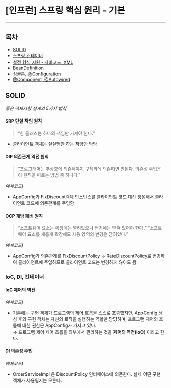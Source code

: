 # [인프런] 스프링 핵심 원리 - 기본
***


## 목차
- [SOLID](#SOLID)
- [스프링 컨테이너](https://www.notion.so/94ac4e7898e842d58bec9ca567c92d63)
- [설정 형식 지원 - 자바코드, XML](https://www.notion.so/XML-ef8e8cfbd6764a17a0157b14482f10e2)
- [BeanDefinition](https://www.notion.so/BeanDefinition-550bafc69e9b4ad792edeaa081451a8b)
- [싱글톤, @Configuration](https://www.notion.so/Configuration-dfc12e57ce5a4d15852fa0dbcd19040e)
- [@Component, @Autowired](https://www.notion.so/Component-Autowired-d37c307d592d4d78910008714a11a3f0)




## SOLID
*좋은 객체지향 설계의 5가지 법칙*

#### SRP 단일 책임 원칙
> “한 클래스는 하나의 책임만 가져야 한다.”
* 클라이언트 객체는 실실행만 하는 책임만 담당

#### DIP 의존관계 역전 원칙
> “프로그래머는 추상호에 의존해야지 구체화에 의존하면 안된다. 의존성 주입은 이 원칙을 따르는 방법 중 하나다.”  

*예제코드)*<br>
* AppConfig가 FixDiscount객체 인스턴스를 클라이언트 코드 대신 생성해서 클라이언트 코드에 의존관계를 주입함

#### OCP 개방 폐쇠 원칙
> “소프트웨어 요소는 확장에는 열려있으나 변경에는 닫혀 있어야 한다.”
> “소프트웨어 요소를 새롭게 확장해도 사용 영역의 변경은 닫혀있다.”  

*예제코드)*<br>
* AppConfig가 의존관계를 FixDiscountPolicy → RateDiscountPolicy로 변경하여 클라이언트에 주입하므로 클라이언트 코드는 변경하지 않아도 됨

### IoC, DI, 컨테이너

#### IoC 제어의 역전
*예제코드)*
* 기존에는 구현 객체가 프로그램의 제어 흐름을 스스로 조종했지만, 
  AppConfig 생성 후의 구현 객체는 자신의 로직을 실행하는 역할만 담당하며, 프로그램 제어의 흐름에 대한 권한은 AppConfig가 가지고 있다.  
  → 프로그램 제어 제어 흐름을 외부에서 관리하는 것을 **제어의 역전(IoC)** 이라고 한다.

#### DI 의존성 주입
*예제코드)*
* OrderServiceImpl 은 DiscountPolicy 인터페이스에 의존한다. 실제 어떤 구현 객체가 사용될지는 모른다.

